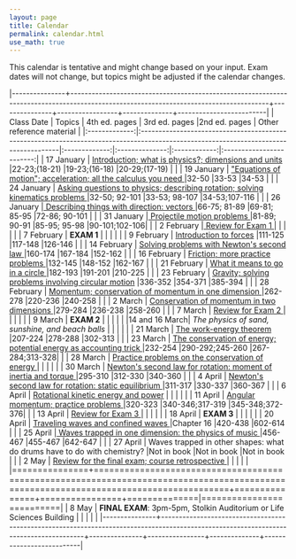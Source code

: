 ```yaml
---
layout: page
title: Calendar
permalink: calendar.html
use_math: true
---
```



This calendar is tentative and might change based on your input. Exam dates will not change, but topics might be adjusted if the calendar changes.


|---------------+--------------------------------------------------------------------------------------------------------------------------------------+---------------+-----------------+--------------+-------------------------|
| Class Date    | Topics                                                                                                                               | 4th ed. pages | 3rd ed. pages  |2nd ed. pages | Other reference material |
|:-------------:|:-------------------------------------------------------------------------------------------------------------------------------------|:-------------:|:--------------:|:------------:|:------------------------:|
| 17 January    | <a href="slides/lec1/lecture1.pdf">   Introduction; what is physics?; dimensions and units </a>                                      |22-23;(18-21)  |19-23;(16-18)   |20-29;(17-19) |                          |
| 19 January    | <a href="slides/lec2/lecture2.pdf">"Equations of motion"; acceleration; all the calculus you need </a>                               |32-50          |33-53           |34-53         |                          |
| 24 January    | <a href="slides/lec3/lecture3.pdf"> Asking questions to physics; describing rotation; solving kinematics problems  </a>                         |32-50; 92-101  |33-53; 98-107   |34-53;107-116 |                          |
| 26 January    |<a href="slides/lec4/lecture4.pdf"> Describing things with direction: vectors  </a>                                                            |66-75; 81-89   |69-81; 85-95    |72-86; 90-101 |                          |
| 31 January    |<a href="slides/lec5/lecture5.pdf">                              Projectile motion problems </a>                                                                             |81-89; 90-91   |85-95; 95-98    |90-101;102-106|                          |
| 2  February   |<a href="slides/lec6/lecture6.pdf">                              Review for Exam 1   </a>                                                                                    |               |                |              |                          |
| 7  February   |                              **EXAM 1**                                                                                              |               |                |              |                          |
| 9  February   |             <a href="slides/lec7/lecture7.pdf">                 Introduction to forces</a>                                                                                  |111-125        |117-148         |126-146       |                          |
| 14 February   | <a href="slides/lec8/lec8.pdf">                             Solving problems with Newton's second law  </a>                                                             |160-174        |167-184         |152-162       |                          |
| 16 February   |  <a href="slides/lec9/lecture9.pdf">                            Friction; more practice problems   </a>                                                                     |132-145        |148-152         |162-167       |                          |
| 21 February   |  <a href="slides/lec10/lec10.pdf">                            What it means to go in a circle </a>                                                                        |182-193        |191-201         |210-225       |                          |
| 23 February   |  <a href="slides/lec11/lecture11.pdf">                            Gravity; solving problems involving circular motion</a>                                                     |336-352        |354-371         |385-394       |                          |
| 28 February   |  <a href="slides/lec12/lec12.pdf">                            Momentum; conservation of momentum in one dimension  </a>                                                   |262-278        |220-236         |240-258       |                          |
| 2  March      |  <a href="slides/lec13/lec13.pdf">                            Conservation of momentum in two dimensions   </a>                                                           |279-284        |236-238         |258-260       |                          |
| 7  March      |  <a href="slides/lec14/lecture14.pdf">                            Review for Exam 2     </a>                                                                                  |               |                |              |                          |
| 9  March      |                              **EXAM 2**                                                                                              |               |                |              |                          |
|14 and 16 March|                               *The physics of sand, sunshine, and beach balls*                                                    |               |                |              |                          |
| 21 March      |     <a href="slides/lec15/lecture15.pdf">                         The work-energy theorem </a>                                                                                |207-224        |278-288         |302-313       |                          |
| 23 March      |     <a href="slides/lec16/lec16.pdf">                         The conservation of energy; potential energy as accounting trick </a>                                       |232-254        |290-292;245-260 |267-284;313-328|                         |
| 28 March      |   <a href="slides/lec17/lecture17.pdf">                           Practice problems on the conservation of energy   </a>                                                      |               |                |              |                          |
| 30 March      |   <a href="slides/lec18/lecture18.pdf">                           Newton's second law for rotation: moment of inertia and torque </a>                                         |295-310        |312-330         |340-360       |                          |
| 4  April      | <a href="slides/lec19/lecture19.pdf">                             Newton's second law for rotation: static equilibrium </a>                                                   |311-317        |330-337         |360-367       |                          |
| 6  April      | <a href="slides/lec20/lecture20.pdf">Rotational kinetic energy and power</a>                                                                             |               |                |              |                          |
| 11 April      |  <a href="slides/lec21/lec21.pdf">                            Angular momentum; practice problems </a>                                                        |320-323        |340-346;317-319 |345-348;372-376|                         |
| 13 April      |   <a href="slides/lec22/lec22.pdf">                            Review for Exam 3    </a>                                                                                  |               |                |              |                          |
| 18 April      |                               **EXAM 3**                                                                                             |               |                |              |                          |
| 20 April |  <a href="slides/lec23/lec23.pdf">                                  Traveling waves and confined waves   </a>                                                                  |Chapter 16     |420-438         |602-614       |                          |
| 25 April      |<a href="slides/lec24/lecture24.pdf">                               Waves trapped in one dimension: the physics of music     </a>                                              |456-467        |455-467         |642-647       |                          |
| 27 April      |    Waves trapped in other shapes: what do drums have to do with chemistry?                                |Not in book    |Not in book     |Not in book   |                          |
| 2  May        |    <a href="slides/lec25/lecture25.pdf">                           Review for the final exam; course retrospective      </a>                                                  |               |                |              |                          |
|===============+======================================================================================================================================+===============+================+==============|==========================|
| 8  May        | **FINAL EXAM**: 3pm-5pm, Stolkin Auditorium or Life Sciences Building                                                                |               |                |              |                          |
|---------------+--------------------------------------------------------------------------------------------------------------------------------------+---------------+----------------+--------------+--------------------------|




